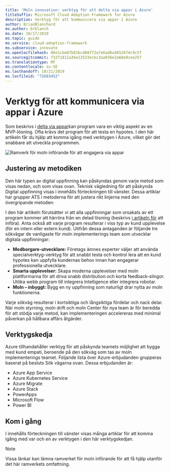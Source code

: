```yaml
---
title: 'Moln innovation: verktyg för att delta via appar i Azure'
titleSuffix: Microsoft Cloud Adoption Framework for Azure
description: Verktyg för att kommunicera via appar i Azure
author: BrianBlanchard
ms.author: brblanch
ms.date: 10/17/2019
ms.topic: guide
ms.service: cloud-adoption-framework
ms.subservice: innovate
ms.openlocfilehash: 86e1cbe87b81bcd68ff2a7e6ad6a4652674c9c5f
ms.sourcegitcommit: f3371811a36e12533ecbc3aa936e2a68e0cee25f
ms.translationtype: MT
ms.contentlocale: sv-SE
ms.lasthandoff: 10/21/2019
ms.locfileid: "72683452"
---
```

# <a name="tools-to-engage-via-apps-in-azure"></a>Verktyg för att kommunicera via appar i Azure

Som beskrivs i [delta via appar](../considerations/apps.md)kan program vara en viktig aspekt av en MVP-lösning. Ofta krävs det program för att testa en hypotes. I den här artikeln får du hjälp att komma igång med verktygen i Azure, vilket gör det snabbare att utveckla programmen.

![Ramverk för moln införande för att engagera via appar](../../_images/innovate/engage-via-apps.png)

## <a name="alignment-to-the-methodology"></a>Justering av metodiken

Den här typen av digital uppfinning kan påskyndas genom varje metod som visas nedan, och som visas ovan. Teknisk vägledning för att påskynda Digital uppfinning visas i innehålls förteckningen till vänster. Dessa artiklar har grupper ATS i metoderna för att justera rikt linjerna med den övergripande metoden:

I den här artikeln förutsätter vi att alla uppfinningar som orsakats av ett program kommer att härröra från en delad lösning (beskrivs [i artikeln för](./ci-cd.md) att införa). Anta också att varje program resulterar i viss typ av kund upplevelse (för en intern eller extern kund). Utifrån dessa antaganden är följande tre sökvägar de vanligaste för moln implementerings team som utvecklar digitala uppfinningar:

- **Medborgare-utvecklare:** Företags ämnes experter väljer att använda specialverktyg-verktyg för att snabbt testa och kontrol lera att en kund hypotes kan uppfylla kundernas behov innan han engagerar professionella utvecklare.
- **Smarta upplevelser:** Skapa moderna upplevelser med moln plattformarna för att driva snabb distribution och korta feedback-slingor. Utöka webb program till integrera Intelligence eller integrera robotar.
- **Moln – inbyggt:** Bygg en ny uppfinning som naturligt drar nytta av moln funktionerna.

Varje sökväg resulterar i kortsiktiga och långsiktiga fördelar och nack delar. När moln styrning, moln drift och moln Center för nya team är för beredda för att stödja varje metod, kan implementeringen accelereras med minimal påverkan på hållbara affärs åtgärder.

## <a name="toolchain"></a>Verktygskedja

Azure tillhandahåller verktyg för att påskynda teamets möjlighet att bygga med kund empati, beroende på den sökväg som tas av moln implementerings teamet. Följande lista över Azure-erbjudanden grupperas baserat på besluts Sök vägarna ovan. Dessa erbjudanden är:

- Azure App Service
- Azure Kubernetes Service
- Azure Migrate
- Azure Stack
- PowerApps
- Microsoft Flow
- Power BI

## <a name="get-started"></a>Kom i gång

I innehålls förteckningen till vänster visas många artiklar för att komma igång med var och en av verktygen i den här verktygskedjan.

> [!NOTE]
> Vissa länkar kan lämna ramverket för moln införande för att få hjälp utanför det här ramverkets omfattning.
